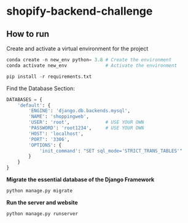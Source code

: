 # shopify-backend-challenge

## How to run

Create and activate a virtual environment for the project

```python
conda create -n new_env python= 3.8 # Create the environment
conda activate new_env              # Activate the environment
```

```python
pip install -r requirements.txt
```

Find the Database Section:

```python
DATABASES = {
    'default': {
        'ENGINE': 'django.db.backends.mysql',
        'NAME': 'shoppingweb',	  
        'USER': 'root',           	# USE YOUR OWN
        'PASSWORD': 'root1234',		# USE YOUR OWN
        'HOST': 'localhost',
        'PORT': '3306',
        'OPTIONS': {
            'init_command': "SET sql_mode='STRICT_TRANS_TABLES'"
        }
    }
}
```

**Migrate the essential database of the Django Framework**

```python
python manage.py migrate
```

**Run the server and website**

```python
python manage.py runserver
```

